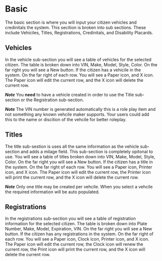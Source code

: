﻿# Basic
The basic section is where you will input your citizen vehicles and credinitals the system. This secition is broken into sub sections. These include Vehiciles, Titles, Registrations, Credinitals, and Disability Placards. 

## Vehicles

In the vehicle sub-section you will see a table of vehicles for the selected citizen. The table is broken down into VIN, Make, Model, Style, Color. On the far right you will see a New button. If the citizen has a vehicile in the system. On the far right of each row. You will see a Paper icon, and X icon. The Paper icon will edit the current row, and the X icon will delete the current row.

***Note***
You **need** to have a vehicle created in order to use the Title sub-section or the Registration sub-section.

***Note***
The VIN number is generated automatically this is a role play item and not something any known vehcile maker supports. Your users could add this to the name or discition of the vehcile for better roleplay.

## Titles
The title sub-sestion is uses all the same information as the vehicle sub-section and adds a milage field. This sub-section is completely opitonal to use. You will see a table of titles broken down into VIN, Make, Model, Style, Color. On the far right you will see a New button. If the citizen has a title in the system. On the far right of each row. You will see a Paper icon, Printer icon, and X icon. The Paper icon will edit the current row, the Printer icon will print the current row, and the X icon will delete the current row.

***Note***
Only one title may be created per vehcile. When you select a vehcile the required information will be auto populated. 

## Registrations

In the registrations sub-section you will see a table of registration information for the selected citizen. The table is broken down into Plate Number, Make, Model, Expiration, VIN. On the far right you will see a New button. If the citizen has any registrations in the system. On the far right of each row. You will see a Paper icon, Clock icon, Printer icon, and X icon. The Paper icon will edit the current row, the Clock icon will renew the current row, the Print icon will print the current row, and the X icon will delete the current row.
